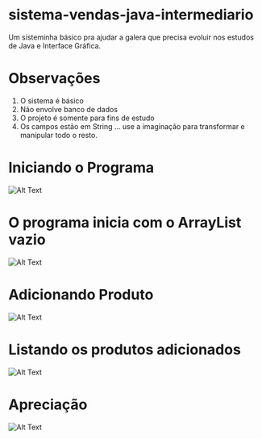 # sistema-vendas-java-intermediario
Um sisteminha básico pra ajudar a galera que precisa evoluir nos estudos de Java e Interface Gráfica.

# Observações
1. O sistema é básico
2. Não envolve banco de dados
3. O projeto é somente para fins de estudo
4. Os campos estão em String
  ... use a imaginação para transformar e manipular todo o resto.
  
# Iniciando o Programa
![Alt Text](https://github.com/deeborges/sistema-vendas-java-intermediario/blob/master/sistema-vendas-tela-deeborges.png)

# O programa inicia com o ArrayList vazio
![Alt Text](https://github.com/deeborges/sistema-vendas-java-intermediario/blob/master/inicia-vazio.png)

# Adicionando Produto
![Alt Text](https://github.com/deeborges/sistema-vendas-java-intermediario/blob/master/produto-adicionado.png)

# Listando os produtos adicionados
![Alt Text](https://github.com/deeborges/sistema-vendas-java-intermediario/blob/master/produto-listado-com-produto.png)

# Apreciação
![Alt Text](https://github.com/deeborges/sistema-vendas-java-intermediario/blob/master/sistema-venda-deeborges-java.png)

